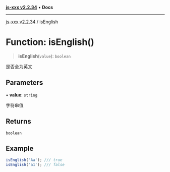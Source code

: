 [**js-xxx v2.2.34**](../README.md) • **Docs**

***

[js-xxx v2.2.34](../README.md) / isEnglish

# Function: isEnglish()

> **isEnglish**(`value`): `boolean`

是否全为英文

## Parameters

• **value**: `string`

字符串值

## Returns

`boolean`

## Example

```ts
isEnglish('Aa'); /// true
isEnglish('a1'); /// false
```
